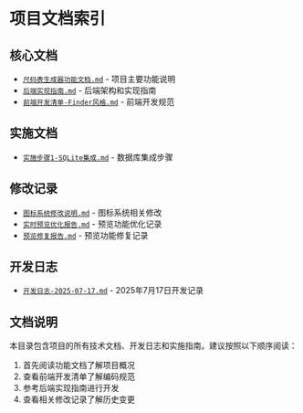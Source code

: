 # 项目文档索引

## 核心文档

- [`尺码表生成器功能文档.md`](./尺码表生成器功能文档.md) - 项目主要功能说明
- [`后端实现指南.md`](./后端实现指南.md) - 后端架构和实现指南
- [`前端开发清单-Finder风格.md`](./前端开发清单-Finder风格.md) - 前端开发规范

## 实施文档

- [`实施步骤1-SQLite集成.md`](./实施步骤1-SQLite集成.md) - 数据库集成步骤

## 修改记录

- [`图标系统修改说明.md`](./图标系统修改说明.md) - 图标系统相关修改
- [`实时预览优化报告.md`](./实时预览优化报告.md) - 预览功能优化记录
- [`预览修复报告.md`](./预览修复报告.md) - 预览功能修复记录

## 开发日志

- [`开发日志-2025-07-17.md`](./开发日志-2025-07-17.md) - 2025年7月17日开发记录

## 文档说明

本目录包含项目的所有技术文档、开发日志和实施指南。建议按照以下顺序阅读：

1. 首先阅读功能文档了解项目概况
2. 查看前端开发清单了解编码规范
3. 参考后端实现指南进行开发
4. 查看相关修改记录了解历史变更
